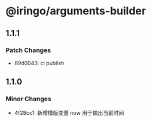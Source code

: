 # @iringo/arguments-builder

## 1.1.1

### Patch Changes

- 89d0043: ci publish

## 1.1.0

### Minor Changes

- 4f28cc1: 新增模版变量 now 用于输出当前时间

